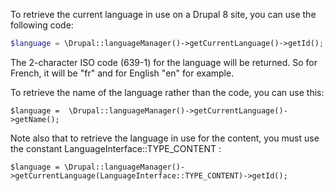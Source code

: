 To retrieve the current language in use on a Drupal 8 site, you can use the following code:

```php
$language = \Drupal::languageManager()->getCurrentLanguage()->getId();
```

The 2-character ISO code (639-1) for the language will be returned. So for French, it will be "fr" and for English "en" for example.

To retrieve the name of the language rather than the code, you can use this:

```
$language =  \Drupal::languageManager()->getCurrentLanguage()->getName();
```

Note also that to retrieve the language in use for the content, you must use the constant LanguageInterface::TYPE_CONTENT :

```
$language = \Drupal::languageManager()->getCurrentLanguage(LanguageInterface::TYPE_CONTENT)->getId();
```
